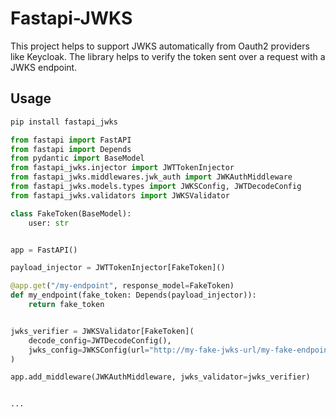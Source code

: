 # Fastapi-JWKS

This project helps to support JWKS automatically from Oauth2 providers like Keycloak.
The library helps to verify the token sent over a request with a JWKS endpoint.

## Usage

```sh
pip install fastapi_jwks
```

```python
from fastapi import FastAPI
from fastapi import Depends
from pydantic import BaseModel
from fastapi_jwks.injector import JWTTokenInjector
from fastapi_jwks.middlewares.jwk_auth import JWKAuthMiddleware
from fastapi_jwks.models.types import JWKSConfig, JWTDecodeConfig
from fastapi_jwks.validators import JWKSValidator

class FakeToken(BaseModel):
    user: str


app = FastAPI()

payload_injector = JWTTokenInjector[FakeToken]()

@app.get("/my-endpoint", response_model=FakeToken)
def my_endpoint(fake_token: Depends(payload_injector)):
    return fake_token


jwks_verifier = JWKSValidator[FakeToken](
    decode_config=JWTDecodeConfig(),
    jwks_config=JWKSConfig(url="http://my-fake-jwks-url/my-fake-endpoint"),
)

app.add_middleware(JWKAuthMiddleware, jwks_validator=jwks_verifier)


...
```
